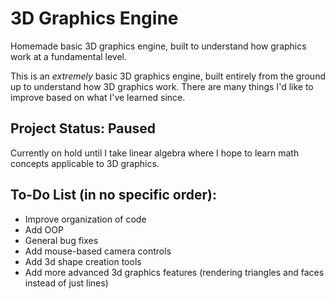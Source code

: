 # 3D Graphics Engine

Homemade basic 3D graphics engine, built to understand how graphics work at a fundamental level.

This is an *extremely* basic 3D graphics engine, built entirely from the ground up to understand how 3D graphics work. There are many things I'd like to improve based on what I've learned since.

## Project Status: Paused

Currently on hold until I take linear algebra where I hope to learn math concepts applicable to 3D graphics.



## To-Do List (in no specific order):
- Improve organization of code
- Add OOP
- General bug fixes
- Add mouse-based camera controls
- Add 3d shape creation tools
- Add more advanced 3d graphics features (rendering triangles and faces instead of just lines)